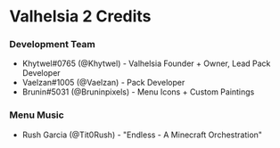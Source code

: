 # Valhelsia 2 Credits
### Development Team
* Khytwel#0765 (@Khytwel) - Valhelsia Founder + Owner, Lead Pack Developer
* Vaelzan#1005 (@Vaelzan) - Pack Developer
* Brunin#5031 (@Bruninpixels) - Menu Icons + Custom Paintings

### Menu Music
* Rush Garcia (@Tit0Rush) - "Endless - A Minecraft Orchestration"
